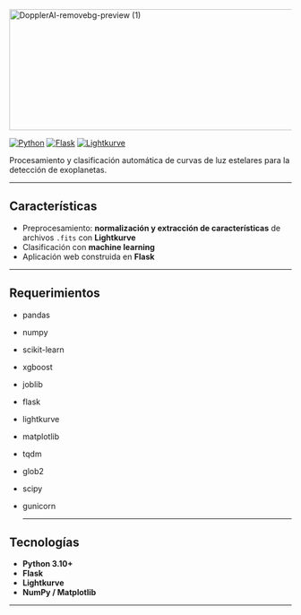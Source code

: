 <img width="762" height="216" alt="DopplerAI-removebg-preview (1)" src="https://github.com/user-attachments/assets/16647d1e-b41f-4790-83be-8acd4f3f4bfe" />

[![Python](https://img.shields.io/badge/Python-3.10+-blue.svg)](https://www.python.org/)
[![Flask](https://img.shields.io/badge/Flask-Web%20Framework-lightgrey.svg)](https://flask.palletsprojects.com/)
[![Lightkurve](https://img.shields.io/badge/Lightkurve-Astronomy%20Toolkit-orange.svg)](https://docs.lightkurve.org/)

Procesamiento y clasificación automática de curvas de luz estelares para la detección de exoplanetas.

---

## Características

- Preprocesamiento: **normalización y extracción de características** de archivos `.fits` con **Lightkurve**
- Clasificación con **machine learning**  
- Aplicación web construida en **Flask** 

---

## Requerimientos

 - pandas
 - numpy
 - scikit-learn
 - xgboost
 - joblib
 - flask
 - lightkurve
 - matplotlib
 - tqdm
 - glob2
 - scipy
 - gunicorn

   ---

## Tecnologías

- **Python 3.10+**
- **Flask**
- **Lightkurve**
- **NumPy / Matplotlib**

---
